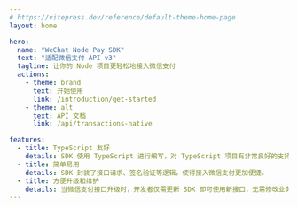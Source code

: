 ```yaml
---
# https://vitepress.dev/reference/default-theme-home-page
layout: home

hero:
  name: "WeChat Node Pay SDK"
  text: "适配微信支付 API v3"
  tagline: 让你的 Node 项目更轻松地接入微信支付
  actions:
    - theme: brand
      text: 开始使用
      link: /introduction/get-started
    - theme: alt
      text: API 文档
      link: /api/transactions-native

features:
  - title: TypeScript 友好
    details: SDK 使用 TypeScript 进行编写，对 TypeScript 项目有非常良好的支持。
  - title: 简单易用
    details: SDK 封装了接口请求、签名验证等逻辑，使得接入微信支付更加便捷。
  - title: 方便升级和维护
    details: 当微信支付接口升级时，开发者仅需更新 SDK 即可使用新接口，无需修改业务代码，轻松应对接口变更带来的影响
---
```

